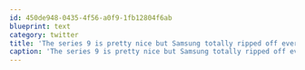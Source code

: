 ```yaml
---
id: 450de948-0435-4f56-a0f9-1fb12804f6ab
blueprint: text
category: twitter
title: 'The series 9 is pretty nice but Samsung totally ripped off everyone else by using a QWERTY keyboard layout'
caption: 'The series 9 is pretty nice but Samsung totally ripped off everyone else by using a QWERTY keyboard layout'
---
```

